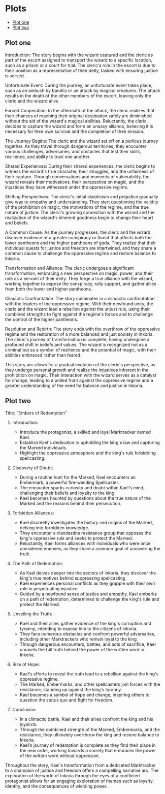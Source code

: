 # Plots

- [Plot one](#plot-one)
- [Plot two](#plot-two)

## Plot one

Introduction: The story begins with the wizard captured and the cleric as part of the escort assigned to transport the wizard to a specific location, such as a prison or a court for trial. The cleric's role in the escort is due to their position as a representative of their deity, tasked with ensuring justice is served.

Unfortunate Event: During the journey, an unfortunate event takes place, such as an ambush by bandits or an attack by magical creatures. The attack results in the death of the other members of the escort, leaving only the cleric and the wizard alive.

Forced Cooperation: In the aftermath of the attack, the cleric realizes that their chances of reaching their original destination safely are diminished without the aid of the wizard's magical abilities. Reluctantly, the cleric decides to capture the wizard and form an uneasy alliance, believing it is necessary for their own survival and the completion of their mission.

The Journey Begins: The cleric and the wizard set off on a perilous journey together. As they travel through dangerous territories, they encounter various challenges, adversaries, and obstacles that test their skills, resilience, and ability to trust one another.

Shared Experiences: During their shared experiences, the cleric begins to witness the wizard's true character, their struggles, and the unfairness of their capture. Through conversations and moments of vulnerability, the wizard reveals their motivations, their perspective on magic, and the injustices they have witnessed under the oppressive regime.

Shifting Perspectives: The cleric's initial skepticism and prejudice gradually give way to empathy and understanding. They start questioning the validity of the prohibition on magic, the motivations of the regime, and the true nature of justice. The cleric's growing connection with the wizard and the realization of the wizard's inherent goodness begin to change their heart and beliefs.

A Common Cause: As the journey progresses, the cleric and the wizard discover evidence of a greater conspiracy or threat that affects both the lower pantheons and the higher pantheons of gods. They realize that their individual quests for justice and freedom are intertwined, and they share a common cause to challenge the oppressive regime and restore balance to Inkoria.

Transformation and Alliance: The cleric undergoes a significant transformation, embracing a new perspective on magic, power, and their role as a servant of their deity. They forge a true alliance with the wizard, working together to expose the conspiracy, rally support, and gather allies from both the lower and higher pantheons.

Climactic Confrontation: The story culminates in a climactic confrontation with the leaders of the oppressive regime. With their newfound unity, the cleric and the wizard lead a rebellion against the unjust rule, using their combined strengths to fight against the regime's forces and to challenge the control of the higher pantheons.

Resolution and Rebirth: The story ends with the overthrow of the oppressive regime and the restoration of a more balanced and just society in Inkoria. The cleric's journey of transformation is complete, having undergone a profound shift in beliefs and values. The wizard is recognized not as a criminal but as a symbol of resilience and the potential of magic, with their abilities embraced rather than feared.

This story arc allows for a gradual evolution of the cleric's perspective, as they undergo personal growth and realize the injustices inherent in the prohibition on magic. Their interaction with the wizard serves as a catalyst for change, leading to a united front against the oppressive regime and a greater understanding of the need for balance and justice in Inkoria.

## Plot two

Title: "Embers of Redemption"

1. Introduction:
   - Introduce the protagonist, a skilled and loyal Marktracker named Kael.
   - Establish Kael's dedication to upholding the king's law and capturing the Marked individuals.
   - Highlight the oppressive atmosphere and the king's rule forbidding spellcasting.

2. Discovery of Doubt:
   - During a routine hunt for the Marked, Kael encounters an Embermark, a powerful fire-wielding Spellcaster.
   - The encounter sparks curiosity and doubt within Kael's mind, challenging their beliefs and loyalty to the king.
   - Kael becomes haunted by questions about the true nature of the Marked and the reasons behind their persecution.

3. Forbidden Alliances:
   - Kael discreetly investigates the history and origins of the Marked, delving into forbidden knowledge.
   - They encounter a clandestine resistance group that opposes the king's oppressive rule and seeks to protect the Marked.
   - Reluctantly, Kael forms alliances with individuals who were once considered enemies, as they share a common goal of uncovering the truth.

4. The Path of Redemption:
   - As Kael delves deeper into the secrets of Inkoria, they discover the king's true motives behind suppressing spellcasting.
   - Kael experiences personal conflicts as they grapple with their own role in perpetuating injustice.
   - Guided by a newfound sense of justice and empathy, Kael embarks on a path of redemption, determined to challenge the king's rule and protect the Marked.

5. Unveiling the Truth:
   - Kael and their allies gather evidence of the king's corruption and tyranny, intending to expose him to the citizens of Inkoria.
   - They face numerous obstacles and confront powerful adversaries, including other Marktrackers who remain loyal to the king.
   - Through dangerous encounters, battles, and acts of sacrifice, Kael unravels the full truth behind the power of the written word in Inkoria.

6. Rise of Hope:
   - Kael's efforts to reveal the truth lead to a rebellion against the king's oppressive regime.
   - The Marked, Embermarks, and other spellcasters join forces with the resistance, standing up against the king's tyranny.
   - Kael becomes a symbol of hope and change, inspiring others to question the status quo and fight for freedom.

7. Conclusion:
   - In a climactic battle, Kael and their allies confront the king and his loyalists.
   - Through the combined strength of the Marked, Embermarks, and the resistance, they ultimately overthrow the king and restore balance to Inkoria.
   - Kael's journey of redemption is complete as they find their place in the new order, working towards a society that embraces the power of the written word without oppression.

Throughout the story, Kael's transformation from a dedicated Marktracker to a champion of justice and freedom offers a compelling narrative arc. The exploration of the world of Inkoria through the eyes of a conflicted protagonist allows for an engaging exploration of themes such as loyalty, identity, and the consequences of wielding power.
